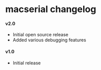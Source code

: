 macserial changelog
===================

#### v2.0
- Initial open source release
- Added various debugging features

#### v1.0
- Initial release